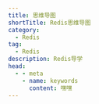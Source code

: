 ```yaml
---
title: 思维导图
shortTitle: Redis思维导图
category:
  - Redis
tag:
  - Redis
description: Redis导学
head:
  - - meta
    - name: keywords
      content: 嘿嘿
---
```

